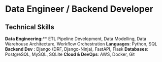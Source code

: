 # Data Engineer / Backend Developer



## Technical Skills

**Data Engineering:**** ETL Pipeline Development, Data Modelling, Data Warehouse Architecture, Workflow
Orchestration
**Languages**: Python, SQL
**Backend Dev** : Django (DRF, Django-Ninja), FastAPI, Flask
**Databases**: PostgreSQL, MySQL, SQLite
**Cloud & DevOps**: AWS, Docker, Git